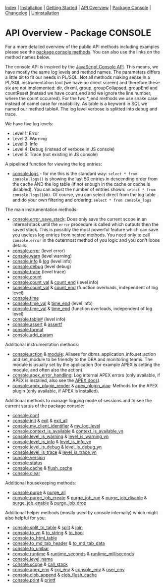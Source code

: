 <!-- nav -->

[Index](README.md)
| [Installation](installation.md)
| [Getting Started](getting-started.md)
| [API Overview](api-overview.md)
| [Package Console](package-console.md)
| [Changelog](changelog.md)
| [Uninstallation](uninstallation.md)

<!-- navstop -->

# API Overview - Package CONSOLE

For a more detailed overview of the public API methods including examples please
see the [package console methods](package-console.md). You can also use the
links on the method names below.

The console API is inspired by the [JavaScript Console
API](https://developers.google.com/web/tools/chrome-devtools/console/api). This
means, we have mostly the same log levels and method names. The parameters
differs a little bit to fit our needs in PL/SQL. Not all methods making sense in
a PL/SQL instrumentation tool (we have no direct screen) and therefore these six
are not implemented: dir, dirxml, group, groupCollapsed, groupEnd and countReset
(instead we have count_end and we ignore the line number, where the count
occurred). For the two \*_end methods we use snake case instead of camel case
for readability. As table is a keyword in SQL we named our method table#. The
log level verbose is splitted into debug and trace.

We have five log levels:

- Level 1: Error
- Level 2: Warning
- Level 3: Info
- Level 4: Debug (instead of verbose in JS console)
- Level 5: Trace (not existing in JS console)

A pipelined function for viewing the log entries:

- [console.logs](package-console.md#function-logs) - for me this is the standard
  way: `select * from console.logs()` is showing the last 50 entries in
  descending order from the cache AND the log table (if not enough in the cache
  or cache is disabled). You can adjust the number of entries shown:
  `select * from console.logs(100)`. Of course, you can select direct from the
  log table and do your own filtering and ordering: `select * from console_logs`

The main instrumentation methods:

- [console.error_save_stack](package-console.md#procedure-error_save_stack):
  Does only save the current scope in an internal stack until the `error`
  procedure is called which outputs then the saved stack. This is possibly the
  most powerful feature which can save you useless log entries from nested
  methods. You need only to call `console.error` in the outermost method of you
  logic and you don't loose details.
- [console.error](package-console.md#procedure-error) (level error)
- [console.warn](package-console.md#procedure-warn) (level warning)
- [console.info](package-console.md#procedure-info) &
  [log](package-console.md#procedure-log) (level info)
- [console.debug](package-console.md#procedure-debug) (level debug)
- [console.trace](package-console.md#procedure-trace) (level trace)
- [console.count](package-console.md#procedure-count)
- [console.count_val](package-console.md#procedure-count_val) &
  [count_end](package-console.md#procedure-count_end) (level info)
- [console.count_val](package-console.md#function-count_val) &
  [count_end](package-console.md#function-count_end) (function overloads, independent of log level)
- [console.time](package-console.md#procedure-time)
- [console.time_val](package-console.md#procedure-time_val) &
  [time_end](package-console.md#procedure-time_end) (level info)
- [console.time_val](package-console.md#function-time_val) &
  [time_end](package-console.md#function-time_end) (function overloads, independent of log level)
- [console.table#](package-console.md#procedure-table) (level info)
- [console.assert](package-console.md#procedure-assert) &
  [assertf](package-console.md#procedure-assertf)
- [console.format](package-console.md#function-format)
- [console.add_param](package-console.md#procedure-add_param)

Additional instrumentation methods:

- [console.action](package-console.md#procedure-action) &
  [module](package-console.md#procedure-module): Aliases for
  dbms_application_info.set_action and set_module to be friendly to the DBA and
  monitoring teams. The module is usually set by the application (for example
  APEX is setting the module, and often also the action).
- [console.apex_error_handling](package-console.md#function-apex_error_handling):
  Log internal APEX errors (only available, if APEX is installed, also see the
  [APEX
  docs](https://docs.oracle.com/en/database/oracle/application-express/20.2/aeapi/Example-of-an-Error-Handling-Function.html#GUID-2CD75881-1A59-4787-B04B-9AAEC14E1A82)).
- [console.apex_plugin_render](package-console.md#function-apex_plugin_render) &
  [apex_plugin_ajax](package-console.md#function-apex_plugin_ajax): Methods for
  the APEX plugin (only available, if APEX is installed).

Additional methods to manage logging mode of sessions and to see the current
status of the package console:

- [console.conf](package-console.md#procedure-conf)
- [console.init](package-console.md#procedure-init) &
  [exit](package-console.md#procedure-exit) &
  [exit_all](package-console.md#procedure-exit_all)
- [console.my_client_identifier](package-console.md#function-my_client_identifier)
  & [my_log_level](package-console.md#function-my_log_level)
- [console.context_is_available](package-console.md#function-context_is_available)
  &
  [context_is_available_yn](package-console.md#function-context_is_available_yn)
- [console.level_is_warning](package-console.md#function-level_is_warning)
  &
  [level_is_warning_yn](package-console.md#function-level_is_warning_yn)
- [console.level_is_info](package-console.md#function-level_is_info) &
  [level_is_info_yn](package-console.md#function-level_is_info_yn)
- [console.level_is_debug](package-console.md#function-level_is_debug)
  &
  [level_is_debug_yn](package-console.md#function-level_is_debug_yn)
- [console.level_is_trace](package-console.md#function-level_is_trace)
  &
  [level_is_trace_yn](package-console.md#function-level_is_trace_yn)
- [console.version](package-console.md#function-version)
- [console.status](package-console.md#function-status)
- [console.cache](package-console.md#function-cache) &
  [flush_cache](package-console.md#procedure-flush_cache)
- [console.clear](package-console.md#procedure-clear)

Additional housekeeping methods:

- [console.purge](package-console.md#procedure-purge) &
  [purge_all](package-console.md#procedure-purge_all)
- [console.purge_job_create](package-console.md#procedure-purge_job_create)
  & [purge_job_run](package-console.md#procedure-purge_job_run) &
  [purge_job_disable](package-console.md#procedure-purge_job_disable) &
  [purge_job_enable](package-console.md#procedure-purge_job_enable) &
  [purge_job_drop](package-console.md#procedure-purge_job_drop)

Additional helper methods (mostly used by console internally) which might also
helpful for you:

- [console.split_to_table](package-console.md#function-split_to_table) &
  [split](package-console.md#function-split) &
  [join](package-console.md#function-join)
- [console.to_yn](package-console.md#function-to_yn) &
  [to_string](package-console.md#function-to_string) &
  [to_bool](package-console.md#function-to_bool)
- [console.to_html_table](package-console.md#function-to_html_table)
- [console.to_md_tab_header](package-console.md#function-to_md_tab_header) &
  [to_md_tab_data](package-console.md#function-to_md_tab_data)
- [console.to_unibar](package-console.md#function-to_unibar)
- [console.runtime](package-console.md#function-runtime) &
  [runtime_seconds](package-console.md#function-runtime_seconds) &
  [runtime_milliseconds](package-console.md#function-runtime_milliseconds)
- [console.level_name](package-console.md#function-level_name)
- [console.scope](package-console.md#function-scope) &
  [call_stack](package-console.md#function-call_stack)
- [console.apex_env](package-console.md#function-apex_env) &
  [cgi_env](package-console.md#function-cgi_env) &
  [console_env](package-console.md#function-console_env) &
  [user_env](package-console.md#function-user_env)
- [console.clob_append](package-console.md#procedure-clob_append) &
  [clob_flush_cache](package-console.md#procedure-clob_flush_cache)
- [console.print](package-console.md#procedure-print) &
  [printf](package-console.md#procedure-printf)
